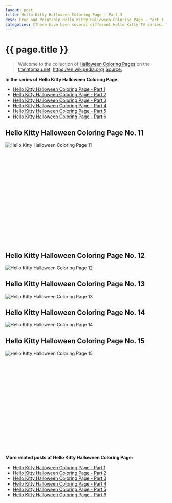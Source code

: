 ```yaml
---
layout: post
title: Hello Kitty Halloween Coloring Page - Part 3
desc: Free and Printable Hello Kitty Halloween Coloring Page - Part 3
categoties: [There have been several different Hello Kitty TV series. The first animated television series was Hello Kitty's Furry Tale Theater, an anime series that was 13 episodes long and aired in 1987. The next, an OVA titled Hello Kitty and Friends, came out in 1993 and was also 13 episodes long. Hello Kitty's Paradise came out in 1999 and was 16 episodes long. Hello Kitty's Stump Village came out in 2005 and The Adventures of Hello Kitty & Friends came out in 2006 and has aired 52 episodes. A crossover series with the development name Kiss Hello Kitty and pairing animated versions of the members of the rock band KISS with Hello Kitty was announced in March 2013, produced by Gene Simmons and planned to air on The Hub Network (now Discovery Family), but it never aired on any network.]
---
```

{{ page.title }}
================
> Welcome to the collection of [Halloween Coloring Pages](http://tranhtomau.net/) on the [tranhtomau.net](http://tranhtomau.net/). https://en.wikipedia.org/ [Source: ]()

**In the series of Hello Kitty Halloween Coloring Page:**

* [Hello Kitty Halloween Coloring Page - Part 1](http://tranhtomau.net/2018/08/17/Hello-Kitty-Halloween-Coloring-Page-part-1.html)
* [Hello Kitty Halloween Coloring Page - Part 2](http://tranhtomau.net/2018/08/17/Hello-Kitty-Halloween-Coloring-Page-part-2.html)
* [Hello Kitty Halloween Coloring Page - Part 3](http://tranhtomau.net/2018/08/17/Hello-Kitty-Halloween-Coloring-Page-part-3.html)
* [Hello Kitty Halloween Coloring Page - Part 4](http://tranhtomau.net/2018/08/17/Hello-Kitty-Halloween-Coloring-Page-part-4.html)
* [Hello Kitty Halloween Coloring Page - Part 5](http://tranhtomau.net/2018/08/17/Hello-Kitty-Halloween-Coloring-Page-part-5.html)
* [Hello Kitty Halloween Coloring Page - Part 6](http://tranhtomau.net/2018/08/17/Hello-Kitty-Halloween-Coloring-Page-part-6.html)

## Hello Kitty Halloween Coloring Page No. 11
![Hello Kitty Halloween Coloring Page 11](http://tranhtomau.net/img2/Hello-Kitty-Halloween-Coloring-Page%20(11).jpg "Hello Kitty Halloween Coloring Page 11")

<script async src="//pagead2.googlesyndication.com/pagead/js/adsbygoogle.js"></script><!-- Texxtonly --><ins class="adsbygoogle" style="display:inline-block;width:336px;height:280px" data-ad-client="ca-pub-6753140515841889" data-ad-slot="3207852233"></ins><script>(adsbygoogle = window.adsbygoogle || []).push({}); </script>

## Hello Kitty Halloween Coloring Page No. 12
![Hello Kitty Halloween Coloring Page 12](http://tranhtomau.net/img2/Hello-Kitty-Halloween-Coloring-Page%20(12).jpg "Hello Kitty Halloween Coloring Page 12")

## Hello Kitty Halloween Coloring Page No. 13
![Hello Kitty Halloween Coloring Page 13](http://tranhtomau.net/img2/Hello-Kitty-Halloween-Coloring-Page%20(13).jpg "Hello Kitty Halloween Coloring Page 13")

## Hello Kitty Halloween Coloring Page No. 14
![Hello Kitty Halloween Coloring Page 14](http://tranhtomau.net/img2/Hello-Kitty-Halloween-Coloring-Page%20(14).jpg "Hello Kitty Halloween Coloring Page 14")

## Hello Kitty Halloween Coloring Page No. 15
![Hello Kitty Halloween Coloring Page 15](http://tranhtomau.net/img2/Hello-Kitty-Halloween-Coloring-Page%20(15).jpg "Hello Kitty Halloween Coloring Page 15")

<script async src="//pagead2.googlesyndication.com/pagead/js/adsbygoogle.js"></script><!-- Texxtonly --><ins class="adsbygoogle" style="display:inline-block;width:336px;height:280px" data-ad-client="ca-pub-6753140515841889" data-ad-slot="3207852233"></ins><script>(adsbygoogle = window.adsbygoogle || []).push({}); </script>

**More related posts of Hello Kitty Halloween Coloring Page:**

* [Hello Kitty Halloween Coloring Page - Part 1](http://tranhtomau.net/2018/08/17/Hello-Kitty-Halloween-Coloring-Page-part-1.html)
* [Hello Kitty Halloween Coloring Page - Part 2](http://tranhtomau.net/2018/08/17/Hello-Kitty-Halloween-Coloring-Page-part-2.html)
* [Hello Kitty Halloween Coloring Page - Part 3](http://tranhtomau.net/2018/08/17/Hello-Kitty-Halloween-Coloring-Page-part-3.html)
* [Hello Kitty Halloween Coloring Page - Part 4](http://tranhtomau.net/2018/08/17/Hello-Kitty-Halloween-Coloring-Page-part-4.html)
* [Hello Kitty Halloween Coloring Page - Part 5](http://tranhtomau.net/2018/08/17/Hello-Kitty-Halloween-Coloring-Page-part-5.html)
* [Hello Kitty Halloween Coloring Page - Part 6](http://tranhtomau.net/2018/08/17/Hello-Kitty-Halloween-Coloring-Page-part-6.html)

